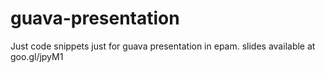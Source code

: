 guava-presentation
==================

Just code snippets just for guava presentation in epam.
slides available at goo.gl/jpyM1
